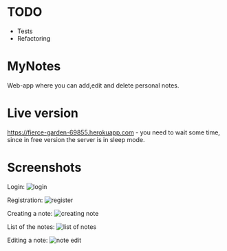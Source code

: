 # TODO
* Tests
* Refactoring

# MyNotes
Web-app where you can add,edit and delete personal notes.

# Live version
https://fierce-garden-69855.herokuapp.com - you need to wait some time, since in free version the server is in sleep mode.

# Screenshots
Login:
![login](https://i.imgur.com/rshvjaf.jpg)

Registration:
![register](https://i.imgur.com/nD4HQuC.jpg)

Creating a note:
![creating note](https://i.imgur.com/YfX85rm.jpg)

List of the notes:
![list of notes](https://i.imgur.com/qjeI3ew.jpg)

Editing a note:
![note edit](https://i.imgur.com/guO659u.jpg)
